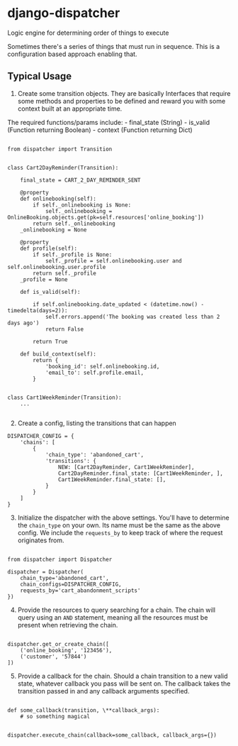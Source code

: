 # django-dispatcher


Logic engine for determining order of things to execute


Sometimes there's a series of things that must run in sequence. This is a
configuration based approach enabling that.


Typical Usage
---


1. Create some transition objects. They are basically Interfaces that
require some methods and properties to be defined and reward you with
some context built at an appropriate time.

The required functions/params include:
	- final_state (String)
	- is_valid (Function returning Boolean)
	- context (Function returning Dict)

```

from dispatcher import Transition


class Cart2DayReminder(Transition):

    final_state = CART_2_DAY_REMINDER_SENT

    @property
    def onlinebooking(self):
        if self._onlinebooking is None:
            self._onlinebooking = OnlineBooking.objects.get(pk=self.resources['online_booking'])
        return self._onlinebooking
    _onlinebooking = None

    @property
    def profile(self):
        if self._profile is None:
            self._profile = self.onlinebooking.user and self.onlinebooking.user.profile
        return self._profile
    _profile = None

    def is_valid(self):

        if self.onlinebooking.date_updated < (datetime.now() - timedelta(days=2)):
            self.errors.append('The booking was created less than 2 days ago')
            return False

        return True

    def build_context(self):
        return {
            'booking_id': self.onlinebooking.id,
            'email_to': self.profile.email,
        }


class Cart1WeekReminder(Transition):
	...


```

2. Create a config, listing the transitions that can happen

```
DISPATCHER_CONFIG = {
	'chains': [
		{
			'chain_type': 'abandoned_cart',
			'transitions': {
				NEW: [Cart2DayReminder, Cart1WeekReminder],
				Cart2DayReminder.final_state: [Cart1WeekReminder, ],
				Cart1WeekReminder.final_state: [],
			}
		}
	]
}

```


3. Initialize the dispatcher with the above settings. You'll have to
determine the `chain_type` on your own. Its name must be the same as
the above config. We include the `requests_by` to keep track of where
the request originates from.


```

from dispatcher import Dispatcher

dispatcher = Dispatcher(
	chain_type='abandoned_cart',
	chain_configs=DISPATCHER_CONFIG,
	requests_by='cart_abandonment_scripts'
})

```

4. Provide the resources to query searching for a chain. The chain
will query using an `AND` statement, meaning all the resources must
be present when retrieving the chain.

```

dispatcher.get_or_create_chain([
	('online_booking', '123456'),
	('customer', '57844')
])

```

5. Provide a callback for the chain. Should a chain transition to a new
valid state, whatever callback you pass will be sent on. The callback
takes the transition passed in and any callback arguments specified.

```

def some_callback(transition, \**callback_args):
	# so something magical


dispatcher.execute_chain(callback=some_callback, callback_args={})

```
